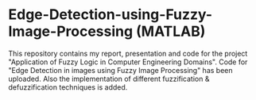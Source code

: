 # Edge-Detection-using-Fuzzy-Image-Processing (MATLAB)
This repository contains my report, presentation and code for the project "Application of Fuzzy Logic in Computer Engineering Domains". 
Code for "Edge Detection in images using Fuzzy Image Processing" has been uploaded. Also the implementation of different fuzzification & defuzzification techniques is added.
